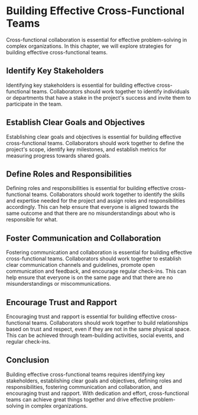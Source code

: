 Building Effective Cross-Functional Teams
====================================================================================

Cross-functional collaboration is essential for effective problem-solving in complex organizations. In this chapter, we will explore strategies for building effective cross-functional teams.

Identify Key Stakeholders
-------------------------

Identifying key stakeholders is essential for building effective cross-functional teams. Collaborators should work together to identify individuals or departments that have a stake in the project's success and invite them to participate in the team.

Establish Clear Goals and Objectives
------------------------------------

Establishing clear goals and objectives is essential for building effective cross-functional teams. Collaborators should work together to define the project's scope, identify key milestones, and establish metrics for measuring progress towards shared goals.

Define Roles and Responsibilities
---------------------------------

Defining roles and responsibilities is essential for building effective cross-functional teams. Collaborators should work together to identify the skills and expertise needed for the project and assign roles and responsibilities accordingly. This can help ensure that everyone is aligned towards the same outcome and that there are no misunderstandings about who is responsible for what.

Foster Communication and Collaboration
--------------------------------------

Fostering communication and collaboration is essential for building effective cross-functional teams. Collaborators should work together to establish clear communication channels and guidelines, promote open communication and feedback, and encourage regular check-ins. This can help ensure that everyone is on the same page and that there are no misunderstandings or miscommunications.

Encourage Trust and Rapport
---------------------------

Encouraging trust and rapport is essential for building effective cross-functional teams. Collaborators should work together to build relationships based on trust and respect, even if they are not in the same physical space. This can be achieved through team-building activities, social events, and regular check-ins.

Conclusion
----------

Building effective cross-functional teams requires identifying key stakeholders, establishing clear goals and objectives, defining roles and responsibilities, fostering communication and collaboration, and encouraging trust and rapport. With dedication and effort, cross-functional teams can achieve great things together and drive effective problem-solving in complex organizations.
